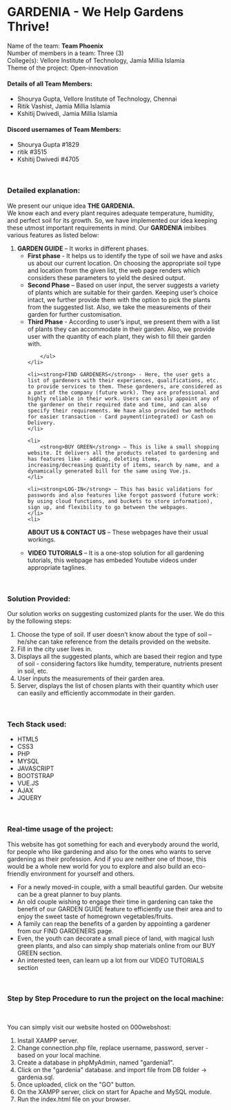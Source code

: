 # GARDENIA - We Help Gardens Thrive! <br>
Name of the team: <strong>Team Phoenix</strong><br>
Number of members in a team: Three (3)<br>
College(s): Vellore Institute of Technology, Jamia Millia Islamia<br>
Theme of the project: Open-innovation<br>

<h4><strong>Details of all Team Members:</strong></h4>  
<ul>
    <li>Shourya Gupta, Vellore Institute of Technology, Chennai</li>
    <li>Ritik Vashist, Jamia Millia Islamia</li>
    <li>Kshitij Dwivedi, Jamia Millia Islamia</li>
</ul>

<h4><strong>Discord usernames of Team Members:</strong></h4> 
<ul>
    <li>Shourya Gupta #1829</li>
    <li>ritik #3515</li>
    <li>Kshitij Dwivedi #4705</li>
</ul>

<br>
 
<h3><strong>Detailed explanation:</strong></h3>
We present our unique idea <strong>THE GARDENIA.</strong><br>
We know each and every plant requires adequate temperature, humidity, and perfect soil for its growth. So, we have implemented our idea keeping these utmost important requirements in mind.
Our <strong>GARDENIA</strong> imbibes various features as listed below:<br>
<ol>
    <li>
        <strong>GARDEN GUIDE</strong> – It works in different phases.
        <ul>
             <li> <strong>First phase </strong>- It helps us to identify the type of soil we have and asks us about our current location. On choosing the appropriate soil type and location from the given list, the web page renders which considers these parameters to yield the desired output. </li>
            <li><strong>Second Phase</strong> – Based on user input, the server suggests a variety of plants which are suitable for their garden. Keeping user’s choice intact, we further provide them with the option to pick the plants from the suggested list. Also, we take the measurements of their garden for further customisation.</li>
            <li><strong>Third Phase</strong> - According to user’s input, we present them with a list of plants they can accommodate in their garden. Also, we provide user with the quantity of each plant, they wish to fill their garden with.</li>
       
        </ul>
    </li>

    <li><strong>FIND GARDENERS</strong> - Here, the user gets a list of gardeners with their experiences, qualifications, etc. to provide services to them. These gardeners, are considered as a part of the company (future work). They are professional and highly reliable in their work. Users can easily appoint any of the gardener on their required date and time, and can also specify their requirements. We have also provided two methods for easier transaction - Card payment(integrated) or Cash on Delivery.
    </li>

    <li>
        <strong>BUY GREEN</strong> – This is like a small shopping website. It delivers all the products related to gardening and has features like - adding, deleting items, increasing/decreasing quantity of items, search by name, and a dynamically generated bill for the same using Vue.js.
    </li>

    <li><strong>LOG-IN</strong> – This has basic validations for passwords and also features like forgot password (future work: by using cloud functions, and buckets to store information), sign up, and flexibility to go between the webpages.
    </li>
    <li>
<strong>ABOUT US & CONTACT US</strong> – These webpages have their usual workings.
    </li>
    <li>
<strong>VIDEO TUTORIALS</strong> – It is a one-stop solution for all gardening tutorials, this webpage has embeded Youtube videos under appropriate taglines.
    </li>
</ol>
<br>

<h3><strong>Solution Provided:</strong></h3>
Our solution works on suggesting customized plants for the user. We do this by the following steps:
<ol>
    <li>Choose the type of soil. If user doesn’t know about the type of soil – he/she can take reference from the details provided on the website.</li>
    <li>Fill in the city user lives in.</li>
    <li>Displays all the suggested plants, which are based their region and type of soil - considering factors like humdity, temperature, nutrients present in soil, etc.</li>
    <li>User inputs the measurements of their garden area.</li>
    <li>Server, displays the list of chosen plants with their quantity which user can easily and efficiently accommodate in their garden.</li>
</ol>

<br>

<h3><strong>Tech Stack used:</strong></h3>
<ul>
    <li>HTML5</li>
    <li>CSS3</li>
    <li>PHP</li>
    <li>MYSQL</li>
    <li>JAVASCRIPT</li>
    <li>BOOTSTRAP</li>
    <li>VUE.JS</li>
    <li>AJAX</li>
    <li>JQUERY</li>
</ul>

<br>

<h3><strong>Real-time usage of the project:</strong></h3>
<p>This website has got something for each and everybody around the world, for people who like gardening and also for the ones who wants to serve gardening as their profession. And if you are neither one of those, this would be a whole new world for you to explore and also build an eco-friendly environment for yourself and others. </p>
<ul>
    <li>For a newly moved-in couple, with a small beautiful garden. Our website can be a great planner to buy plants.</li>
    <li>An old couple wishing to engage their time in gardening can take the benefit of our GARDEN GUIDE feature to efficiently use their area and to enjoy the sweet taste of homegrown vegetables/fruits.</li>
    <li>A family can reap the benefits of a garden by appointing a gardener from our FIND GARDENERS page.</li>
    <li>Even, the youth can decorate a small piece of land, with magical lush green plants, and also can simply shop materials online from our BUY GREEN section.</li>
    <li>An interested teen, can learn up a lot from our VIDEO TUTORIALS section</li>

</ul>

<br>

<h3><strong>Step by Step Procedure to run the project on the local machine:</strong></h3><br>
<p>You can simply visit our website hosted on 000webshost: 	</p>
<ol>
    <li>Install XAMPP server.</li>
    <li>Change connection.php file, replace username, password, server - based on your local machine.</li>
    <li>Create a database in phpMyAdmin, named "gardenia1".</li>
    <li>Click on the "gardenia" database. and import file from DB folder -> gardenia.sql.</li>
    <li>Once uploaded, click on the "GO" button.</li>
    <li>On the XAMPP server, click on start for Apache and MySQL module.</li>
    <li>Run the index.html file on your browser.</li>
</ol>

